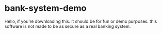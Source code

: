 # bank-system-demo
Hello, if you're downloading this. 
it should be for fun or demo purposes. 
this software is not made to be as secure as a real banking system. 
